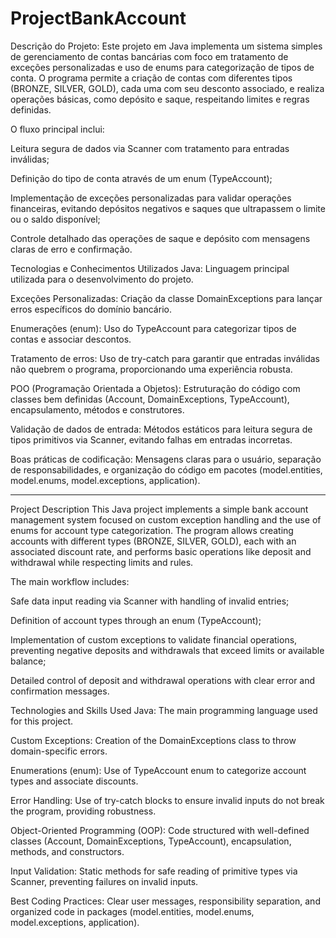 # ProjectBankAccount

Descrição do Projeto:
Este projeto em Java implementa um sistema simples de gerenciamento de contas bancárias com foco em tratamento de exceções personalizadas e uso de enums para categorização de tipos de conta. O programa permite a criação de contas com diferentes tipos (BRONZE, SILVER, GOLD), cada uma com seu desconto associado, e realiza operações básicas, como depósito e saque, respeitando limites e regras definidas.

O fluxo principal inclui:

Leitura segura de dados via Scanner com tratamento para entradas inválidas;

Definição do tipo de conta através de um enum (TypeAccount);

Implementação de exceções personalizadas para validar operações financeiras, evitando depósitos negativos e saques que ultrapassem o limite ou o saldo disponível;

Controle detalhado das operações de saque e depósito com mensagens claras de erro e confirmação.

Tecnologias e Conhecimentos Utilizados
Java: Linguagem principal utilizada para o desenvolvimento do projeto.

Exceções Personalizadas: Criação da classe DomainExceptions para lançar erros específicos do domínio bancário.

Enumerações (enum): Uso do TypeAccount para categorizar tipos de contas e associar descontos.

Tratamento de erros: Uso de try-catch para garantir que entradas inválidas não quebrem o programa, proporcionando uma experiência robusta.

POO (Programação Orientada a Objetos): Estruturação do código com classes bem definidas (Account, DomainExceptions, TypeAccount), encapsulamento, métodos e construtores.

Validação de dados de entrada: Métodos estáticos para leitura segura de tipos primitivos via Scanner, evitando falhas em entradas incorretas.

Boas práticas de codificação: Mensagens claras para o usuário, separação de responsabilidades, e organização do código em pacotes (model.entities, model.enums, model.exceptions, application).

----------------------------------------------------------------------------------------------------------------------------------------------------------------------------------------------------
Project Description
This Java project implements a simple bank account management system focused on custom exception handling and the use of enums for account type categorization. The program allows creating accounts with different types (BRONZE, SILVER, GOLD), each with an associated discount rate, and performs basic operations like deposit and withdrawal while respecting limits and rules.

The main workflow includes:

Safe data input reading via Scanner with handling of invalid entries;

Definition of account types through an enum (TypeAccount);

Implementation of custom exceptions to validate financial operations, preventing negative deposits and withdrawals that exceed limits or available balance;

Detailed control of deposit and withdrawal operations with clear error and confirmation messages.

Technologies and Skills Used
Java: The main programming language used for this project.

Custom Exceptions: Creation of the DomainExceptions class to throw domain-specific errors.

Enumerations (enum): Use of TypeAccount enum to categorize account types and associate discounts.

Error Handling: Use of try-catch blocks to ensure invalid inputs do not break the program, providing robustness.

Object-Oriented Programming (OOP): Code structured with well-defined classes (Account, DomainExceptions, TypeAccount), encapsulation, methods, and constructors.

Input Validation: Static methods for safe reading of primitive types via Scanner, preventing failures on invalid inputs.

Best Coding Practices: Clear user messages, responsibility separation, and organized code in packages (model.entities, model.enums, model.exceptions, application).
